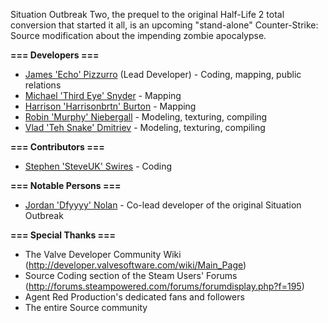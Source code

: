 Situation Outbreak Two, the prequel to the original Half-Life 2 total conversion that started it all, is an upcoming "stand-alone" Counter-Strike: Source modification about the impending zombie apocalypse.

**=== Developers ===**
  * [James 'Echo' Pizzurro](http://steamcommunity.com/id/angrymoo/) (Lead Developer) - Coding, mapping, public relations
  * [Michael 'Third Eye' Snyder](http://steamcommunity.com/profiles/76561197992106445) - Mapping
  * [Harrison 'Harrisonbrtn' Burton](http://steamcommunity.com/profiles/76561197999713529) - Mapping
  * [Robin 'Murphy' Niebergall](http://steamcommunity.com/id/murphy7/) - Modeling, texturing, compiling
  * [Vlad 'Teh Snake' Dmitriev](http://steamcommunity.com/id/tehsnake/) - Modeling, texturing, compiling

**=== Contributors ===**
  * [Stephen 'SteveUK' Swires](http://steamcommunity.com/id/steveuk) - Coding

**=== Notable Persons ===**
  * [Jordan 'Dfyyyy' Nolan](http://steamcommunity.com/id/glitched) - Co-lead developer of the original Situation Outbreak

**=== Special Thanks ===**
  * The Valve Developer Community Wiki (http://developer.valvesoftware.com/wiki/Main_Page)
  * Source Coding section of the Steam Users' Forums (http://forums.steampowered.com/forums/forumdisplay.php?f=195)
  * Agent Red Production's dedicated fans and followers
  * The entire Source community